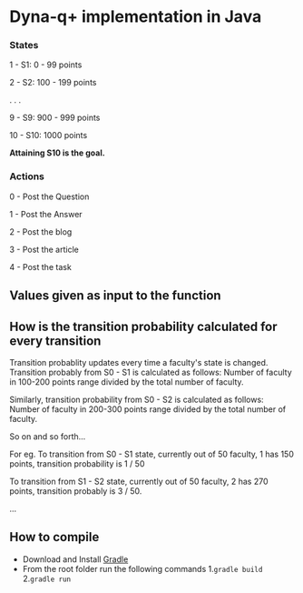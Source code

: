 # Dyna-q+ implementation in Java

### States
1 -  S1: 0 - 99 points 

2 -  S2: 100 - 199 points 

.
.
.

9 -  S9: 900 - 999 points 

10 - S10: 1000 points 

**Attaining S10 is the goal.**

### Actions
0 - Post the Question 

1 - Post the Answer 

2 - Post the blog 

3 - Post the article 

4 - Post the task 

## Values given as input to the function

## How is the transition probability calculated for every transition
Transition probablity updates every time a faculty's state is changed.
Transition probably from S0 - S1 is calculated as follows:
Number of faculty in 100-200 points range divided by the total number of faculty.

Similarly, transition probability from S0 - S2 is calculated as follows:
Number of faculty in 200-300 points range divided by the total number of faculty.

So on and so forth...

For eg.
To transition from S0 - S1 state, currently out of 50 faculty, 1 has 150 points, 
transition probability is 1 / 50

To transition from S1 - S2 state, currently out of 50 faculty, 2 has 270 points, 
transition probably is 3 / 50.

...

## How to compile

* Download and Install [Gradle][1]
* From the root folder run the following commands
    1.`gradle build`
    2.`gradle run`
    
    
[1]: https://gradle.org/install/